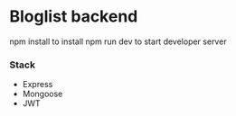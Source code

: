 # Bloglist backend

npm install to install
npm run dev to start developer server

<h3>Stack</h3>

<ul>
  <li>Express</li>
  <li>Mongoose</li>
  <li>JWT</li>
</ul>
